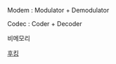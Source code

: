 ---
---
Modem : Modulator + Demodulator

Codec : Coder + Decoder



비메모리





[후킹](https://ko.wikipedia.org/wiki/후킹)